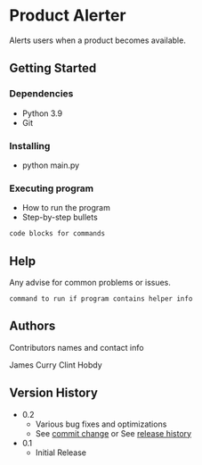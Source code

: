 # Product Alerter

Alerts users when a product becomes available.

## Getting Started

### Dependencies

* Python 3.9
* Git

### Installing

* python main.py

### Executing program

* How to run the program
* Step-by-step bullets
```
code blocks for commands
```

## Help

Any advise for common problems or issues.
```
command to run if program contains helper info
```

## Authors

Contributors names and contact info

James Curry
Clint Hobdy

## Version History

* 0.2
    * Various bug fixes and optimizations
    * See [commit change]() or See [release history]()
* 0.1
    * Initial Release